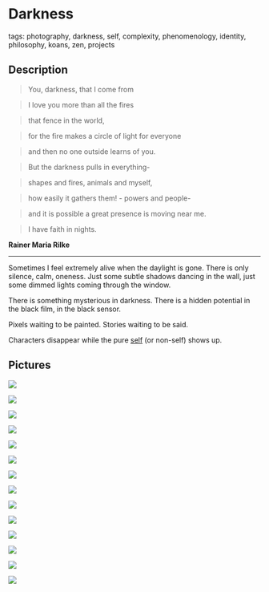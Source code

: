 # Darkness

tags: photography, darkness, self, complexity, phenomenology, identity, philosophy, koans, zen, projects

## Description

> You, darkness, that I come from

> I love you more than all the fires

> that fence in the world, 

> for the fire makes a circle of light for everyone

> and then no one outside learns of you. 

> But the darkness pulls in everything-

> shapes and fires, animals and myself, 

> how easily it gathers them! -
> powers and people-

> and it is possible a great presence is moving near me. 

> I have faith in nights.                        

**Rainer Maria Rilke**

---

Sometimes I feel extremely alive when the daylight is gone. 
There is only silence, calm, oneness. Just some subtle shadows dancing in the wall, just some dimmed lights coming through the window.  

There is something mysterious in darkness. There is a hidden potential in the black film, in the black sensor. 

Pixels waiting to be painted. Stories waiting to be said. 

Characters disappear while the pure [self](../../concepts/identity.md) (or non-self) shows up.  


## Pictures

![](../../../0x/7e0a0592484f8e2aad28d4d22356d117)

![](../../../0x/9b4d32a4686df2da745df9510304bf46)

![](../../../0x/0ac6c94976f75e4654998f1dd65f8507)

![](../../../0x/0c32bb715116225f1be68e0a8479643d)

![](../../../0x/6bafad4ea365e61dd883035802f184a5)

![](../../../0x/1bb786ac65f282ebce0a5fb0d2e0c9c7)

![](../../../0x/f05e64d9d1a5c04ebf8439a3aa0aed56)

![](../../../0x/f49bd40d837a46db64043ff1ec92c477)

![](../../../0x/9b44228e14c81c276f98a03f0ff85e78)

![](../../../0x/8edb648ba2262e0e01fb4c08913d2364)

![](../../../0x/2e354b77e2757b772a8f4ab30b2d15ff)

![](../../../0x/60cbe2d83874482d92003e8791702d4e)

![](../../../0x/61c642c430ee91ac01dd6b15343277f3)

![](../../../0x/9c48ca2f624a7b4016eb82c45d8c883d)
